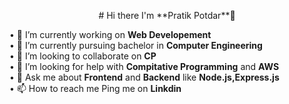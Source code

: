 <p align="center">
# Hi there I'm **Pratik Potdar**👋
</p>

• 🔭 I’m currently working on **Web Developement** </br>
• 🌱 I’m currently pursuing  bachelor in **Computer Engineering** </br>
• 👯 I’m looking to collaborate on **CP** </br>
• 🤔 I’m looking for help with **Compitative Programming** and **AWS**</br>
• 💬 Ask me about  **Frontend** and **Backend** like **Node.js,Express.js**</br>
• 📫  How to reach me Ping me on **Linkdin**</br>

